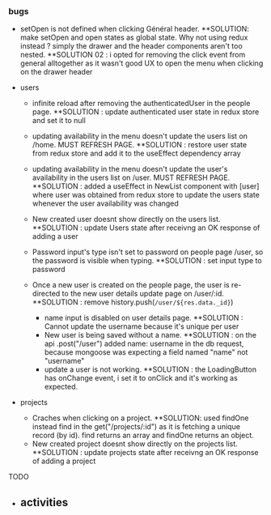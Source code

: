 ### bugs
- setOpen is not defined when clicking Général header. **SOLUTION: make setOpen and open states as global state. Why not using redux instead ? simply the drawer and the header components aren't too nested.       **SOLUTION 02 : i opted for removing the click event from general alltogether as it wasn't good UX to open the menu when clicking on the drawer header


- users
    - infinite reload after removing the authenticatedUser in the people page. **SOLUTION : update authenticated user state in redux store and set it to null
    - updating availability in the menu doesn't update the users list on /home. MUST REFRESH PAGE. **SOLUTION : restore user state from redux store and add it to the useEffect dependency array
    - updating availability in the menu doesn't update the user's availability in the users list on /user. MUST REFRESH PAGE. **SOLUTION : added a useEffect in NewList component with [user] where user was obtained from redux store to update the users state whenever the user availability was changed
    - New created user doesnt show directly on the users list. **SOLUTION : update Users state after receivng an OK response of adding a user

    - Password input's type isn't set to password on people page /user, so the password is visible when typing. **SOLUTION : set input type to password
    - Once a new user is created on the people page, the user is re-directed to the new user details update page on /user/:id. **SOLUTION : remove history.push(`/user/${res.data._id}`)
        - name input is disabled on user details page. **SOLUTION : Cannot update the username because it's unique per user
        - New user is being saved without a name. **SOLUTION : on the api .post("/user") added name: username in the db request, because mongoose was expecting a field named "name" not "username"
        - update a user is not working. **SOLUTION : the LoadingButton has onChange event, i set it to onClick and it's working as expected.

- projects
    - Craches when clicking on a project. **SOLUTION: used findOne instead find in the get("/projects/:id") as it is fetching a unique record (by id). find returns an array and findOne returns an object.
    - New created project doesnt show directly on the projects list. **SOLUTION : update projects state after receivng an OK response of adding a project


TODO
- activities
    -